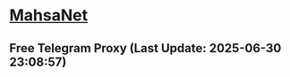 
# [MahsaNet](https://t.me/mahsa_net)
## Free Telegram Proxy (Last Update: 2025-06-30 23:08:57)

    